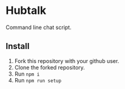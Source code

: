 # Hubtalk

Command line chat script.

## Install

1. Fork this repository with your github user.
2. Clone the forked repository.
3. Run `npm i`
4. Run `npm run setup`

